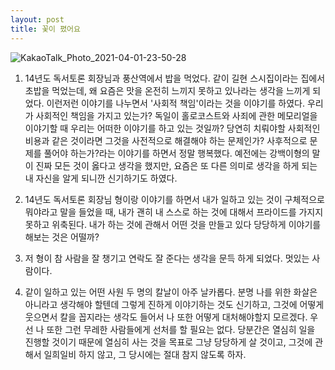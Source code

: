```yaml
---
layout: post
title: 꽃이 폈어요
---
```

![KakaoTalk_Photo_2021-04-01-23-50-28](https://user-images.githubusercontent.com/50545088/114129514-a7a92d80-9939-11eb-817f-a0c31c61702f.jpeg)

1. 14년도 독서토론 회장님과 풍산역에서 밥을 먹었다. 같이 길현 스시집이라는 집에서 초밥을 먹었는데, 왜 요즘은 맛을 온전히 느끼지 못하고 있나라는 생각을 느끼게 되었다. 이런저런 이야기를 나누면서 '사회적 책임'이라는 것을 이야기를 하였다. 우리가 사회적인 책임을 가지고 있는가? 독일이 홀로코스트와 사죄에 관한 메모리얼을 이야기할 때 우리는 어떠한 이야기를 하고 있는 것일까? 당연히 치뤄야할 사회적인 비용과 같은 것이라면 그것을 사전적으로 해결해야 하는 문제인가? 사후적으로 문제를 풀어야 하는가?라는 이야기를 하면서 정말 행복했다. 예전에는 강백이형의 말이 진짜 모든 것이 옳다고 생각을 했지만, 요즘은 또 다른 의미로 생각을 하게 되는 내 자신을 알게 되니깐 신기하기도 하였다.

2. 14년도 독서토론 회장님 형이랑 이야기를 하면서 내가 일하고 있는 것이 구체적으로 뭐야라고 말을 들었을 때, 내가 괜히 내 스스로 하는 것에 대해서 프라이드를 가지지 못하고 위축된다. 내가 하는 것에 관해서 어떤 것을 만들고 있다 당당하게 이야기를 해보는 것은 어떨까?

3. 저 형이 참 사람을 잘 챙기고 연락도 잘 준다는 생각을 문득 하게 되었다. 멋있는 사람이다.

4. 같이 일하고 있는 어떤 사원 두 명의 칼날이 아주 날카롭다. 분명 나를 위한 화살은 아니라고 생각해야 할텐데 그렇게 진하게 이야기하는 것도 신기하고, 그것에 어떻게 웃으면서 칼을 꼽지라는 생각도 들어서 나 또한 어떻게 대처해야할지 모르겠다. 우선 나 또한 그런 무레한 사람들에게 선처를 할 필요는 없다. 당분간은 열심히 일을 진행할 것이기 때문에 열심히 사는 것을 목표로 그냥 당당하게 살 것이고, 그것에 관해서 일희일비 하지 않고, 그 당시에는 절대 참지 않도록 하자.